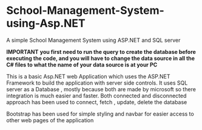 # School-Management-System-using-Asp.NET
A simple School Management System using ASP.NET and SQL server

**IMPORTANT**
**you first need to run the query to create the database before executing the code, and you will have to change the data source in all the C# files to what the name of your data source is at your PC**

This is a basic Asp.NET web Application which uses the ASP.NET Framework to build the application with server side controls.
It uses SQL server as a Database , mostly because both are made by microsoft so there integration is much easier and faster. Both connected and disconnected approach has been used to connect, fetch , update, delete the database

Bootstrap has been used for simple styling and navbar for easier access to other web pages of the application
